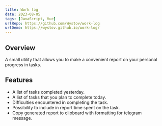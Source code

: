 ```yaml
---
title: Work log
date: 2023-08-05
tags: [JavaScript, Vue]
urlRepo: https://github.com/Wystov/work-log
urlDemo: https://wystov.github.io/work-log/
---
```


## Overview

A small utility that allows you to make a convenient report on your personal progress in tasks.

## Features

- A list of tasks completed yesterday.
- A list of tasks that you plan to complete today.
- Difficulties encountered in completing the task.
- Possibility to include in report time spent on the task.
- Copy generated report to clipboard with formatting for telegram message.

